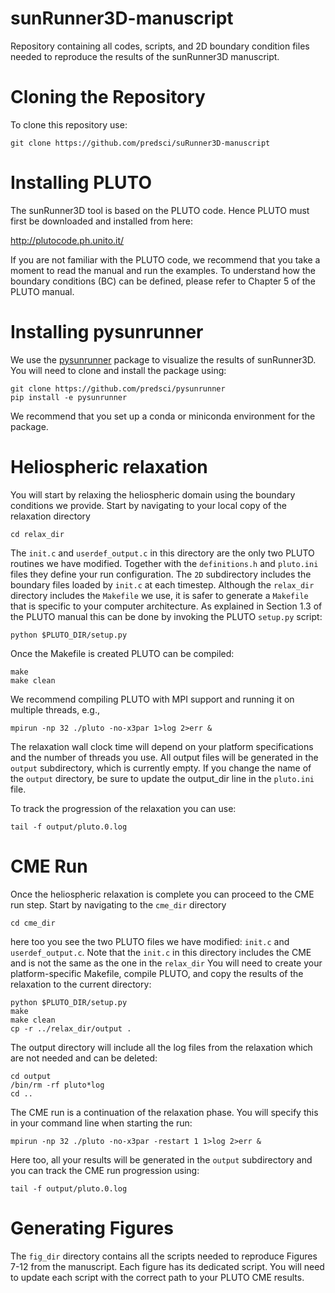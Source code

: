 # sunRunner3D-manuscript

Repository containing all codes, scripts, and 2D boundary condition files needed to reproduce the results of the sunRunner3D manuscript.

# Cloning the Repository

To clone this repository use:

```
git clone https://github.com/predsci/suRunner3D-manuscript
``` 
# Installing PLUTO

The sunRunner3D tool is based on the PLUTO code. Hence PLUTO must first be downloaded and installed from here:

http://plutocode.ph.unito.it/

If you are not familiar with the PLUTO code, we recommend that you take a moment to read the manual and run the examples. To understand how the boundary conditions (BC) can be defined, please refer to Chapter 5 of the PLUTO manual.


# Installing pysunrunner

We use the [pysunrunner](https://github.com/predsci/pysunrunner) package to visualize the results of sunRunner3D. You will need to clone and install the package using:

```
git clone https://github.com/predsci/pysunrunner
pip install -e pysunrunner
```
We recommend that you set up a conda or miniconda environment for the package.

# Heliospheric relaxation

You will start by relaxing the heliospheric domain using the boundary conditions we provide.  Start by navigating to your local copy of the relaxation directory

```
cd relax_dir
```
The `init.c` and `userdef_output.c` in this directory are the only two PLUTO routines we have modified. Together with the `definitions.h` and `pluto.ini` files they define your run configuration. The `2D` subdirectory includes the boundary files loaded by `init.c` at each timestep.
Although the `relax_dir` directory includes the `Makefile` we use, it is safer to generate a `Makefile` that is specific to your computer architecture. As explained in Section 1.3 of the PLUTO manual this can be done by invoking the  PLUTO `setup.py` script:
```
python $PLUTO_DIR/setup.py
```
Once the Makefile is created PLUTO can be compiled:
```
make
make clean
```
We recommend compiling PLUTO with MPI support and running it on multiple threads, e.g.,
```
mpirun -np 32 ./pluto -no-x3par 1>log 2>err &
```

The relaxation wall clock time will depend on your platform specifications and the number of threads you use. All output files will be generated in the `output` subdirectory, which is currently empty.
If you change the name of the `output` directory, be sure to update the output_dir line in the `pluto.ini` file.

To track the progression of the relaxation you can use:

```
tail -f output/pluto.0.log
```

# CME Run
Once the heliospheric relaxation is complete you can proceed to the CME run step. 
Start by navigating to the `cme_dir` directory
```
cd cme_dir
```
here too you see the two PLUTO files we have modified: `init.c` and `userdef_output.c`. Note that the `init.c` in this directory includes the CME and is not the same as the one in the `relax_dir` 
You will need to create your platform-specific Makefile,  compile PLUTO, and copy the results of the relaxation to the current directory:

```
python $PLUTO_DIR/setup.py
make
make clean
cp -r ../relax_dir/output .
```
The output directory will include all the log files from the relaxation which are not needed and can be deleted:
```
cd output
/bin/rm -rf pluto*log
cd ..
```
The CME run is a continuation of the relaxation phase. You will specify this in your command line when starting the run:
```
mpirun -np 32 ./pluto -no-x3par -restart 1 1>log 2>err &
```
Here too, all your results will be generated in the `output` subdirectory and you can track the CME run progression using:
```
tail -f output/pluto.0.log
```

# Generating Figures

The `fig_dir` directory contains all the scripts needed to reproduce Figures 7-12 from the manuscript. Each figure has its dedicated script. You will need to update each script with the correct path to your PLUTO CME results. 








